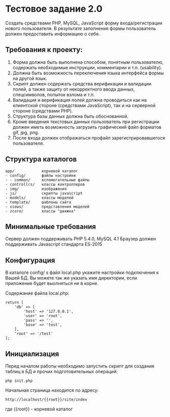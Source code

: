Тестовое задание 2.0
================

Создать средствами PHP, MySQL, JavaScript форму входа/регистрации нового пользователя. 
В результате заполнения формы пользователь должен предоставить информацию о себе.

Требования к проекту:
--------------------
1. Форма должна быть выполнена способом, понятным пользователю, 
содержать необходимые инструкции, комментарии и т.п. (usability).
2. Должна быть возможность переключения языка интерфейса формы на другой язык.
3. Скрипт должен содержать средства верификации и валидации полей, 
а также защиту от некорректного ввода данных, спецсимволов, попыток взлома и т.п.
4. Валидация и верификация полей должна проводиться как на клиентской стороне (средствами JavaScript), 
так и на серверной стороне (средствами PHP).
5. Структура базы данных должна быть обоснованной.
6. Кроме введения текстовых данных пользователь при регистрации должен иметь возможность 
загрузить графический файл форматов gif, jpg, png.
7. После входа должен отображаться профайл зарегистрировавшегося пользователя.

Структура каталогов
-------------------

```
app/            корневой каталог
- config/       файлы настройки
- - common/     вспомогательные файлы
- controllrs/   классы контроллеров
- img/          изображения
- js/           скрипты javascript
- models/       классы моделей 
- template/     шаблоны сайта
- views/        представления моделей
- zcore/        классы "движка"
```

Минимальные требования
-------------------
Сервер должен поддерживать PHP 5.4.0, MySQL 4.1
Браузер должен поддерживать Javascript стандарта ES-2015


Конфигурация
------------
В каталоге config/ s файл local.php укажите настройки подключения к Вашей БД.
Вы можете так же указать имя директории, если приложение будет выолняться не в корне.
 
Содержание файла local.php:

```
return [
    'db' => [
        'host' => '127.0.0.1',
        'user' => 'root',
        'pass' => '',
        'base' => 'test',
    ],
    'root' => '/test'    
];
```

Инициализация
-------------
Перед началом работы необходимо запустить скрипт для создания таблиц в БД и прочих подготовительных операций: 

    php init.php  
      
Начальная страница находится по адресу: 

    http://localhost/{{root}}/site/index 

где {{root}} - корневой каталог